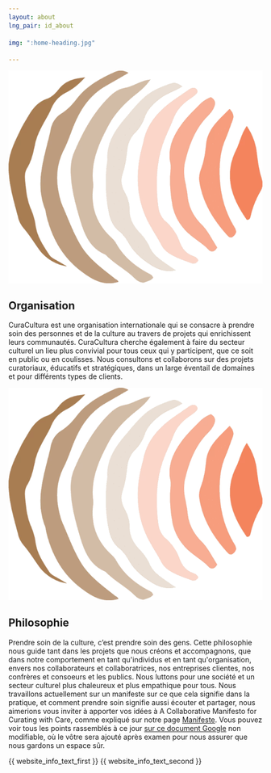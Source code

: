 ```yaml
---
layout: about
lng_pair: id_about

img: ":home-heading.jpg"

---
```

<div>
    <div class="photoTitle">
        <img class="imgTitles" src="/assets/img/default/logo.webp" alt="Logo image">
        <h2 class="title2"> Organisation </h2>
    </div>
    <p>CuraCultura est une organisation internationale qui se consacre à prendre soin des personnes et de la culture au travers de projets qui enrichissent leurs communautés. CuraCultura cherche également à faire du secteur culturel un lieu plus convivial pour tous ceux qui y participent, que ce soit en public ou en coulisses. Nous consultons et collaborons sur des projets curatoriaux, éducatifs et stratégiques, dans un large éventail de domaines et pour différents types de clients.</p>
</div>
<div>
    <div class="photoTitle">
        <img class="imgTitles" src="/assets/img/default/logo.webp" alt="Logo image">
        <h2 class="title2"> Philosophie  </h2>
    </div>
       <p>Prendre soin de la culture, c’est prendre soin des gens.
        Cette philosophie nous guide tant dans les projets que nous créons et accompagnons, que dans notre comportement en tant qu'individus et en tant qu'organisation, envers nos collaborateurs et collaboratrices, nos entreprises clientes, nos confrères et consoeurs et les publics. Nous luttons pour une société et un secteur culturel plus chaleureux et plus empathique pour tous.
        Nous travaillons actuellement sur un manifeste sur ce que cela signifie dans la pratique, et comment prendre soin signifie aussi écouter et partager, nous aimerions vous inviter à apporter vos idées à A Collaborative Manifesto for Curating with Care, comme expliqué sur notre page <a class="link" href="./tabs/manifeste"> Manifeste</a>. Vous pouvez voir tous les points rassemblés à ce jour <a a href="https://docs.google.com/document/d/1QXDIBoaxXdKw2pb41cW8jq4Ya6WUL368horh5p-4TDA/edit?usp=sharing" target="_blank" class="link">sur ce document Google</a> non modifiable, où le vôtre sera ajouté après examen pour nous assurer que nous gardons un espace sûr.</p>
</div>
{{ website_info_text_first }}
{{ website_info_text_second }}
